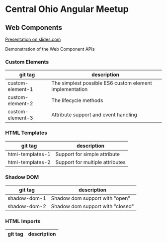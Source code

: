 # Central Ohio Angular Meetup
## Web Components

[Presentation on slides.com](https://slides.com/oravecz/web-components)

Demonstration of the Web Component APIs 

### Custom Elements

git tag | description
------- | -----------
custom-element-1 | The simplest possible ES6 custom element implementation
custom-element-2 | The lifecycle methods
custom-element-3 | Attribute support and event handling

### HTML Templates

git tag | description
------- | -----------
html-templates-1 | Support for simple attribute
html-templates-2 | Support for multiple attributes

### Shadow DOM

git tag | description
------- | -----------
shadow-dom-1 | Shadow dom support with "open"
shadow-dom-2 | Shadow dom support with "closed"

### HTML Imports

git tag | description
------- | -----------



